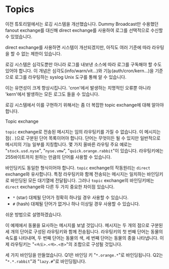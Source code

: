# Topics

이전 튜토리얼에서는 로깅 시스템을 개선했습니다. Dummy Broadcast만 수용했던 fanout exchange를 대신해 direct exchange를 사용하여 로그를 선택적으로 수신할 수 있었습니다.

direct exchange를 사용하면 시스템이 개선되겠지만, 아직도 여러 기준에 따라 라우팅을 할 수 없는 제한이 있습니다.

로깅 시스템은 심각도뿐만 아니라 로그를 내보낸 소스에 따라 로그를 구독해야 할 수도 있어야 합니다. 이 개념은 심각도(info/warn/vit...)와 기능(auth/cron/kern...)을 기준으로 로그를 라우팅하는 syslog Unix 도구를 통해 알 수 있습니다.

이는 유연성이 크게 향상시킵니다. 'cron'에서 발생하는 치명적인 오류뿐 아니라 'kern'에서 발생하는 모든 로그도 들을 수 있습니다.

로깅 시스템에서 이를 구현하기 위해서는 좀 더 복잡한 topic exchange에 대해 알아야 합니다.

Topic exchange

`topic` exchange로 전송된 메시지는 임의 라우팅키를 가질 수 없습니다. 이 메시지는 점( . )으로 구분된 단어 목록이어야 합니다. 단어는 무엇이든 될 수 있지만 일반적으로 메시지의 기능 일부를 지칭합니다. 몇 가지 올바른 라우팅 주요 예로는 "`stock.usd.nyse`", "`nyse.vmw`", "`quick.orange.rabbit`"이 있습니다. 라우팅키에는 255바이트까지 원하는 만큼의 단어를 사용할 수 있습니다.

바인딩키도 동일한 형식이어야 합니다. `topic` exchange의 작동원리는 `direct` exchange와 유사합니다. 특정 라우팅키와 함께 전송되는 메시지는 일치하는 바인딩키로 바인딩된 모든 대기열에 전달됩니다. 그러나 `topic` exchange의 바인딩키에는 `direct` exchange와 다른 두 가지 중요한 차이점 있습니다.

+ `*` (star) 대체될 단어가 정확히 하나일 경우 사용할 수 있습니다.
+ `#` (hash) 대체될 단어가 없거나 하나 이상일 경우 사용할 수 있습니다.

쉬운 방법으로 설명하겠습니다.

이 예제에서 동물을 묘사하는 메시지를 보낼 것입니다. 메시지는 두 개의 점으로 구분된 세 개의 단어로 구성된 라우팅키와 함께 전송됩니다. 라우팅키의 첫 번째 단어는 동물의 속도를 나타내며, 두 번째 단어는 동물의 색, 세 번째 단어는 동물의 종을 나타냅니다. 이제 라우팅키는 "`<속도>.<색>.<종>`"의 조합으로 구성될 것입니다.

세 가지 바인딩을 만들었습니다. Q1은 바인딩 키 "`*.orange.*`"로 바인딩됩니다. Q2는 "`*.*.rabbit`"과 "`lazy.#`"로 바인딩됩니다.